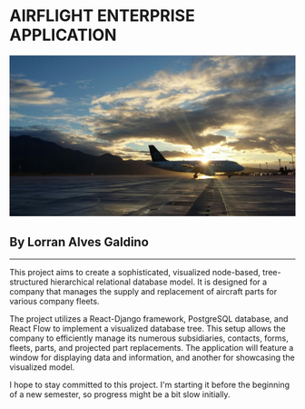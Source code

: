 # AIRFLIGHT ENTERPRISE APPLICATION

![Airflight Logo](README_Assets/plane.jpg)

## By Lorran Alves Galdino

---

This project aims to create a sophisticated, visualized node-based, tree-structured hierarchical relational database model. It is designed for a company that manages the supply and replacement of aircraft parts for various company fleets.

The project utilizes a React-Django framework, PostgreSQL database, and React Flow to implement a visualized database tree. This setup allows the company to efficiently manage its numerous subsidiaries, contacts, forms, fleets, parts, and projected part replacements. The application will feature a window for displaying data and information, and another for showcasing the visualized model.

I hope to stay committed to this project. I'm starting it before the beginning of a new semester, so progress might be a bit slow initially.
